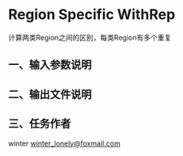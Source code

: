 # Region Specific WithRep

计算两类Region之间的区别，每类Region有多个重复


## 一、输入参数说明

## 二、输出文件说明

## 三、任务作者

winter <winter_lonely@foxmail.com>
